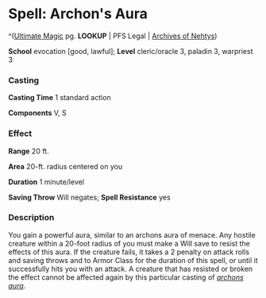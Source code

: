 # Spell: Archon's Aura

^([Ultimate Magic][ss-archon-s-aura] pg. **LOOKUP** | PFS Legal | [Archives of Nehtys][sn-archon-s-aura])

**School** evocation [good, lawful]; **Level** cleric/oracle 3, paladin 3, warpriest 3

### Casting

**Casting Time** 1 standard action  

**Components** V, S

### Effect

**Range** 20 ft.  

**Area** 20-ft. radius centered on you  

**Duration** 1 minute/level  

**Saving Throw** Will negates; **Spell Resistance** yes

### Description

You gain a powerful aura, similar to an archons aura of menace. Any hostile creature within a 20-foot radius of you must make a Will save to resist the effects of this aura. If the creature fails, it takes a 2 penalty on attack rolls and saving throws and to Armor Class for the duration of this spell, or until it successfully hits you with an attack. A creature that has resisted or broken the effect cannot be affected again by this particular casting of _[archons aura]_.

[ss-archon-s-aura]: http://paizo.com/pathfinderRPG/v57
[sn-archon-s-aura]: http://www.archivesofnethys.com/SpellDisplay.aspx?ItemName=Archon%27s%20Aura
[archons aura]: http://www.archivesofnethys.com/SpellDisplay.aspx?ItemName=archons%20aura